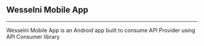 <h2>Wesselni Mobile App</h2>

<hr/>

<p>
    Wesselni Mobile App is an Android app built to consume API Provider using API Consumer library
</p>